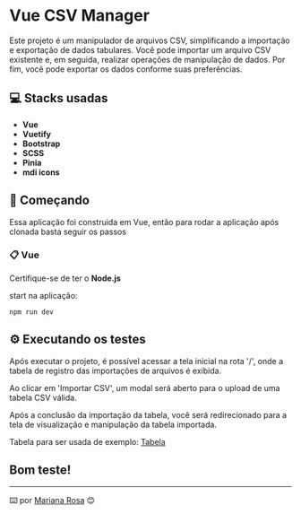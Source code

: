 # Vue CSV Manager

Este projeto é um manipulador de arquivos CSV, simplificando a importação e exportação de dados tabulares. Você pode importar um arquivo CSV existente e, em seguida, realizar operações de manipulação de dados. Por fim, você pode exportar os dados conforme suas preferências.

## 💻 Stacks usadas

* **Vue**
* **Vuetify**
* **Bootstrap**
* **SCSS**
* **Pinia**
* **mdi icons**

## 🚀 Começando

Essa aplicação foi construida em Vue, então para rodar a aplicação após clonada basta seguir os passos

### 📋 Vue

Certifique-se de ter o **Node.js** 

start na aplicação: 

```
npm run dev

```
## ⚙️ Executando os testes

Após executar o projeto, é possível acessar a tela inicial na rota '/', onde a tabela de registro das importações de arquivos é exibida.

Ao clicar em 'Importar CSV', um modal será aberto para o upload de uma tabela CSV válida.

Após a conclusão da importação da tabela, você será redirecionado para a tela de visualização e manipulação da tabela importada.

Tabela para ser usada de exemplo: [Tabela](https://docs.google.com/spreadsheets/d/1Ab0XGkgZ7rQ6JMTQXBQbJJuhbHAbkIahVv0lKfQPg5g/edit?usp=sharing)

## Bom teste!

---
⌨️ por [Mariana Rosa](https://www.linkedin.com/in/mariana-rosa-dev/) 😊
